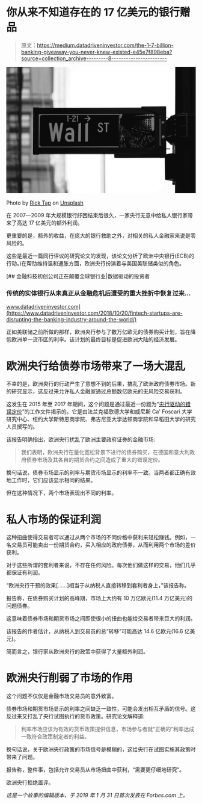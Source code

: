 # 你从来不知道存在的 17 亿美元的银行赠品

> 原文：<https://medium.datadriveninvestor.com/the-1-7-billion-banking-giveaway-you-never-knew-existed-e45e7f898eba?source=collection_archive---------8----------------------->

![](img/a8404a2499dc2764e70c0116fdcdf3ba.png)

Photo by [Rick Tap](https://unsplash.com/@ricktap?utm_source=unsplash&utm_medium=referral&utm_content=creditCopyText) on [Unsplash](https://unsplash.com/s/photos/wall-street?utm_source=unsplash&utm_medium=referral&utm_content=creditCopyText)

在 2007—2009 年大规模银行纾困结束后很久，一家央行无意中给私人银行家带来了高达 17 亿美元的额外利润。

更重要的是，额外的收益，在庞大的银行救助之外，对相关的私人金融家来说是零风险的。

这些是最近一篇同行评议的研究论文的发现，该论文分析了欧洲中央银行(ECB)的行动。)在帮助维持温和通胀方面，欧洲央行扮演着与美国美联储类似的角色。

[](https://www.datadriveninvestor.com/2018/10/20/fintech-startups-are-disrupting-the-banking-industry-around-the-world/) [## 金融科技初创公司正在颠覆全球银行业|数据驱动的投资者

### 传统的实体银行从未真正从金融危机后遭受的重大挫折中恢复过来…

www.datadriveninvestor.com](https://www.datadriveninvestor.com/2018/10/20/fintech-startups-are-disrupting-the-banking-industry-around-the-world/) 

正如美联储之前所做的那样，欧洲央行参与了数万亿欧元的债券购买计划，旨在降低欧洲单一货币区的利率。该计划的最终目标是促进欧洲大陆的经济发展。

# 欧洲央行给债券市场带来了一场大混乱

不幸的是，欧洲央行的行动产生了意想不到的后果，搞乱了欧洲政府债券市场。新的研究显示，这反过来允许私人金融家通过总额数亿欧元的无风险交易获利。

这发生在 2015 年至 2017 年期间，这个问题是通过最近一份题为“[央行驱动的错误定价](https://papers.ssrn.com/sol3/papers.cfm?abstract_id=3239407)”的工作文件揭示的。它是由法兰克福歌德大学和威尼斯 Ca' Foscari 大学研究中心、纽约大学斯特恩商学院、弗吉尼亚大学达顿商学院和早稻田大学的研究人员撰写的。

该报告明确指出，欧洲央行扰乱了欧洲主要政府证券的金融市场:

> 我们表明，欧洲央行在量化宽松背景下进行的债券购买，在德国和意大利政府债券市场及其各自的期货合约之间造成了重大的错误定价。

换句话说，债券市场显示的利率与期货市场显示的利率不一致。当两者都正确有效地工作时，它们应该显示相同的结果。

但在这种情况下，两个市场表现出不同的利率。

# 私人市场的保证利润

这种扭曲使得交易者可以通过从两个市场的不同价格中获利来轻松赚钱。例如，一名交易员可能卖出一份期货合约，买入相应的政府债券，从而利用两个市场的差价获利。

对于这些所谓的套利者来说，不存在任何风险。每次他们做这样的交易，他们几乎都保证有利润。

“欧洲央行干预的效果[……]相当于从纳税人直接转移到套利者身上，”该报告称。

报告称，在债券购买计划的高峰期，市场上大约有 10 万亿欧元(11.4 万亿美元)的问题债券。

这意味着债券市场和期货市场之间即使很小的扭曲也能给交易者带来巨大的利润。

该报告的作者估计，从纳税人到交易员的总“转移”可能高达 14.6 亿欧元(16.6 亿美元)。

简而言之，银行家从欧洲央行的政策中获得了大量额外利润。

# 欧洲央行削弱了市场的作用

这个问题不仅仅是金融市场交易员的意外致富。

债券市场和期货市场显示的利率之间缺乏一致性，可能会发出相互矛盾的信号。这反过来又打乱了央行试图执行的货币政策。研究论文解释道:

> 利率市场应该为有效的货币政策提供信息，市场参与者就“正确的”利率达成一致符合政策制定者的利益。

换句话说，关于欧洲央行政策的市场信号是模糊的，这给央行在试图实施其政策时带来了问题。

报告称，整件事，包括允许交易员从市场扭曲中获利，“需要更仔细地研究”。

欧洲央行拒绝置评。

*这是一个故事的编辑版本，于 2019 年 1 月 31 日首次发表在 Forbes.com 上。*